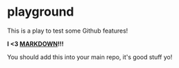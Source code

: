 playground
==========

This is a play to test some Github features!

**I <3 [MARKDOWN][markdown cheatsheet]!!!**

You should add this into your main repo, it's good stuff yo!

[markdown cheatsheet]: https://github.com/adam-p/markdown-here/wiki/Markdown-Cheatsheet#wiki-links